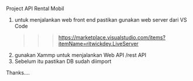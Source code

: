 Project API Rental Mobil 
1. untuk menjalankan web front end pastikan gunakan web server dari VS Code
   >>> https://marketplace.visualstudio.com/items?itemName=ritwickdey.LiveServer
2. gunakan Xammp untuk menjalankan Web API /rest API
3. Sebelum itu pastikan DB sudah diimport

Thanks....